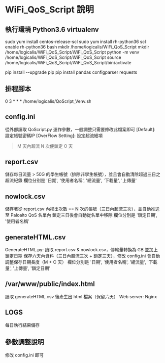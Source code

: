 # WiFi_QoS_Script 說明

## 執行環境 Python3.6 virtualenv
sudo yum install centos-release-scl
sudo yum install rh-python36
scl enable rh-python36 bash
mkdir /home/logicalis/WiFi_QoS_Script
mkdir /home/logicalis/WiFi_QoS_Script/WiFi_QoS_Script
python -m venv /home/logicalis/WiFi_QoS_Script/WiFi_QoS_Script
source /home/logicalis/WiFi_QoS_Script/WiFi_QoS_Script/bin/activate

pip install --upgrade pip
pip install pandas configparser requests

## 排程腳本
0 3 * * * /home/logicalis/QoScript_Venv.sh

## config.ini
從外部讀取 QoScript.py 運作參數，一般調整只需要修改此檔案即可
[Default]: 設定帳號密碼IP
[OverFlow Setting]: 設定超流細項
> M 天內超流 N 次便鎖定 O 天


## report.csv 
儲存每日流量 > 50G 的學生帳號（排除非學生帳號），並且會自動清除超過三日之超流紀錄
欄位分別是 '日期', '使用者名稱', '總流量', '下載量', '上傳量'

## nowlock.csv 
儲存著從 report.csv 內撈出次數 == N 次的帳號（三日內超流三次），並自動推送至 Paloalto QoS 名單內
鎖定三日後會自動從名單中移除
欄位分別是 '鎖定日期', '使用者名稱'

## generateHTML.csv
GenerateHTML.py: 讀取 report.csv & nowlock.csv，傳輸量轉換為 GB 並加上鎖定日期
保存六天內資料（三日內超流三次 + 鎖定三天），修改 config.ini 會自動調整保存日期長度（M + O 天）
欄位分別是 '日期', '使用者名稱', '總流量', '下載量', '上傳量', '鎖定日期'

## /var/www/public/index.html
讀取 generateHTML.csv 後產生出 html 檔案（保留六天）
Web server: Nginx

## LOGS
每日執行結果備存

## 參數調整說明
修改 config.ini 即可